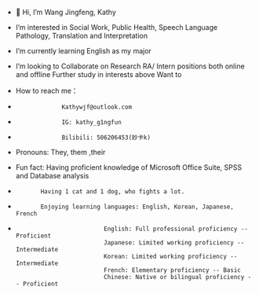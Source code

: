 - 👋 Hi, I’m Wang Jingfeng, Kathy
-  I’m interested in Social Work, Public Health, Speech Language Pathology, Translation and Interpretation
-  I’m currently learning English as my major
-   
   I’m looking to Collaborate on Research RA/ Intern positions both online and offline
                  Further study in interests above
                  Want to 
                  
-  How to reach me：
-                  Kathywjf@outlook.com
-                  IG: kathy_g1ngfun
-                  Bilibili: 506206453(妙卡k)
-  Pronouns: They, them ,their
-  Fun fact: Having proficient knowledge of Microsoft Office Suite, SPSS and Database analysis
-            Having 1 cat and 1 dog, who fights a lot.
-            Enjoying learning languages: English, Korean, Japanese, French
-                              English: Full professional proficiency -- Proficient
                               Japanese: Limited working proficiency -- Intermediate
                               Korean: Limited working proficiency -- Intermediate
                               French: Elementary proficiency -- Basic
                               Chinese: Native or bilingual proficiency -- Proficient
                           
<!---
kathyjingfeng/kathyjingfeng is a ✨ special ✨ repository because its `README.md` (this file) appears on your GitHub profile.
You can click the Preview link to take a look at your changes.
--->
